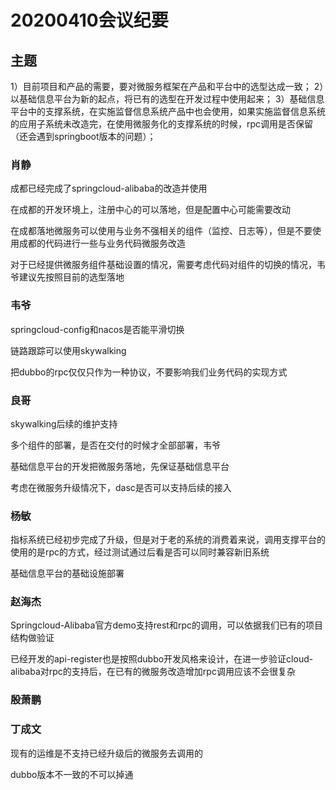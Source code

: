 # 20200410会议纪要

## 主题

1）目前项目和产品的需要，要对微服务框架在产品和平台中的选型达成一致；
2）以基础信息平台为新的起点，将已有的选型在开发过程中使用起来；
3）基础信息平台中的支撑系统，在实施监督信息系统产品中也会使用，如果实施监督信息系统的应用子系统未改造完，在使用微服务化的支撑系统的时候，rpc调用是否保留（还会遇到springboot版本的问题）；



### 肖静

成都已经完成了springcloud-alibaba的改造并使用

在成都的开发环境上，注册中心的可以落地，但是配置中心可能需要改动

在成都落地微服务可以使用与业务不强相关的组件（监控、日志等），但是不要使用成都的代码进行一些与业务代码微服务改造

对于已经提供微服务组件基础设置的情况，需要考虑代码对组件的切换的情况，韦爷建议先按照目前的选型落地



### 韦爷

springcloud-config和nacos是否能平滑切换

链路跟踪可以使用skywalking

把dubbo的rpc仅仅只作为一种协议，不要影响我们业务代码的实现方式



### 良哥

skywalking后续的维护支持

多个组件的部署，是否在交付的时候才全部部署，韦爷

基础信息平台的开发把微服务落地，先保证基础信息平台

考虑在微服务升级情况下，dasc是否可以支持后续的接入



### 杨敏

指标系统已经初步完成了升级，但是对于老的系统的消费着来说，调用支撑平台的使用的是rpc的方式，经过测试通过后看是否可以同时兼容新旧系统

基础信息平台的基础设施部署



### 赵海杰

Springcloud-Alibaba官方demo支持rest和rpc的调用，可以依据我们已有的项目结构做验证

已经开发的api-register也是按照dubbo开发风格来设计，在进一步验证cloud-alibaba对rpc的支持后，在已有的微服务改造增加rpc调用应该不会很复杂



### 殷萧鹏



### 丁成文

现有的运维是不支持已经升级后的微服务去调用的

dubbo版本不一致的不可以掉通







